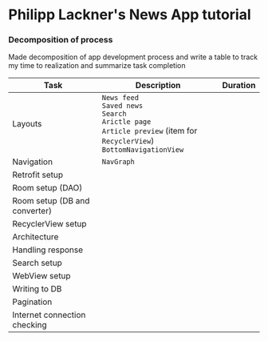 # Philipp Lackner's News App tutorial
### Decomposition of process
Made decomposition of app development process and write a table to track my time to realization and summarize task completion

| Task                          | Description                                                                                                                               | Duration |
|-------------------------------|-------------------------------------------------------------------------------------------------------------------------------------------|----------|
| Layouts                       | `News feed`<br/>`Saved news`<br/>`Search`<br/>`Arictle page`<br/>`Article preview` (item for `RecyclerView`) <br/> `BottomNavigationView` |          |
| Navigation                    | `NavGraph`                                                                                                                                |          |
| Retrofit setup                |                                                                                                                                           |          |
| Room setup (DAO)              |                                                                                                                                           |          |
| Room setup (DB and converter) |                                                                                                                                           |          |
| RecyclerView setup            |                                                                                                                                           |          |
| Architecture                  |                                                                                                                                           |          |
| Handling response             |                                                                                                                                           |          |
| Search setup                  |                                                                                                                                           |          |
| WebView setup                 |                                                                                                                                           |          |
| Writing to DB                 |                                                                                                                                           |          |
| Pagination                    |                                                                                                                                           |          |
| Internet connection checking  |                                                                                                                                           |          |


